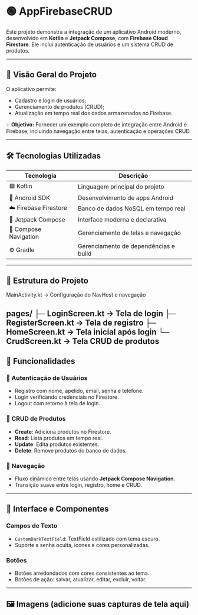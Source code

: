 # 🟢 AppFirebaseCRUD

Este projeto demonstra a integração de um aplicativo Android moderno, desenvolvido em **Kotlin** e **Jetpack Compose**, com **Firebase Cloud Firestore**. Ele inclui autenticação de usuários e um sistema CRUD de produtos.

---

## 🔹 Visão Geral do Projeto

O aplicativo permite:

- Cadastro e login de usuários;
- Gerenciamento de produtos (CRUD);
- Atualização em tempo real dos dados armazenados no Firebase.

💡 **Objetivo:** Fornecer um exemplo completo de integração entre Android e Firebase, incluindo navegação entre telas, autenticação e operações CRUD.

---

## 🛠 Tecnologias Utilizadas

| Tecnologia | Descrição |
|------------|-----------|
| 🟪 Kotlin | Linguagem principal do projeto |
| 📱 Android SDK | Desenvolvimento de apps Android |
| ☁️ Firebase Firestore | Banco de dados NoSQL em tempo real |
| 🎨 Jetpack Compose | Interface moderna e declarativa |
| 🔀 Compose Navigation | Gerenciamento de telas e navegação |
| ⚙️ Gradle | Gerenciamento de dependências e build |

---

## 📂 Estrutura do Projeto

MainActivity.kt -> Configuração do NavHost e navegação

pages/
├─ LoginScreen.kt -> Tela de login
├─ RegisterScreen.kt -> Tela de registro
├─ HomeScreen.kt -> Tela inicial após login
└─ CrudScreen.kt -> Tela CRUD de produtos
---

## 📌 Funcionalidades

### 👤 Autenticação de Usuários
- Registro com nome, apelido, email, senha e telefone.
- Login verificando credenciais no Firestore.
- Logout com retorno à tela de login.

### 📝 CRUD de Produtos
- **Create**: Adiciona produtos no Firestore.
- **Read**: Lista produtos em tempo real.
- **Update**: Edita produtos existentes.
- **Delete**: Remove produtos do banco de dados.

### 🔄 Navegação
- Fluxo dinâmico entre telas usando **Jetpack Compose Navigation**.
- Transição suave entre login, registro, home e CRUD.

---

## 🎨 Interface e Componentes

### Campos de Texto
- `CustomDarkTextField`: TextField estilizado com tema escuro.
- Suporte a senha oculta, ícones e cores personalizadas.

### Botões
- Botões arredondados com cores consistentes ao tema.
- Botões de ação: salvar, atualizar, editar, excluir, voltar.

---

## 🖼 Imagens (adicione suas capturas de tela aqui)


